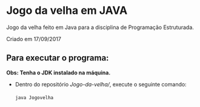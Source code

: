 # Jogo da velha em JAVA

Jogo da velha feito em Java para a disciplina de Programação Estruturada.

Criado em 17/09/2017

## Para executar o programa:

**Obs: Tenha o JDK instalado na máquina.**

- Dentro do repositório *Jogo-da-velha/*, execute o seguinte comando:<br><br>
<code>java Jogovelha</code>

